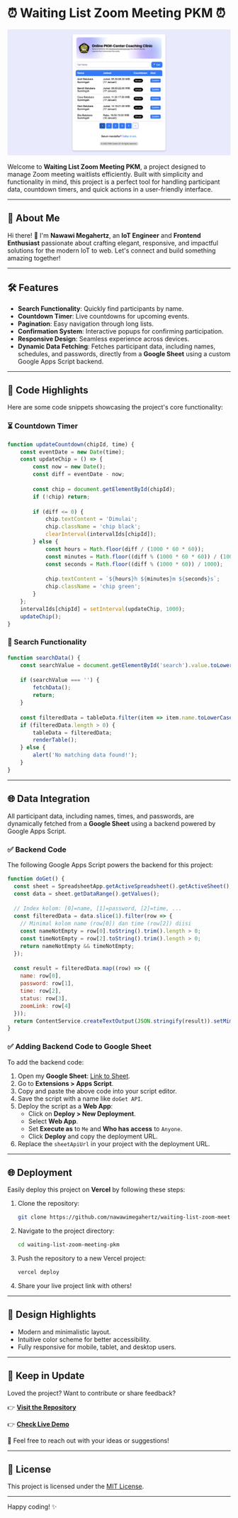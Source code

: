 # ⏰ Waiting List Zoom Meeting PKM ⏰

![PAGE](./assets/screenshot.png)

Welcome to **Waiting List Zoom Meeting PKM**, a project designed to manage Zoom meeting waitlists efficiently. Built with simplicity and functionality in mind, this project is a perfect tool for handling participant data, countdown timers, and quick actions in a user-friendly interface.

---

## 🚀 About Me

Hi there! 👋 I'm **Nawawi Megahertz**, an **IoT Engineer** and **Frontend Enthusiast** passionate about crafting elegant, responsive, and impactful solutions for the modern IoT to web. Let's connect and build something amazing together!

---

## 🛠️ Features

- **Search Functionality**: Quickly find participants by name.
- **Countdown Timer**: Live countdowns for upcoming events.
- **Pagination**: Easy navigation through long lists.
- **Confirmation System**: Interactive popups for confirming participation.
- **Responsive Design**: Seamless experience across devices.
- **Dynamic Data Fetching**: Fetches participant data, including names, schedules, and passwords, directly from a **Google Sheet** using a custom Google Apps Script backend.

---

## 🧩 Code Highlights

Here are some code snippets showcasing the project's core functionality:

### ⏳ Countdown Timer
```javascript
function updateCountdown(chipId, time) {
    const eventDate = new Date(time);
    const updateChip = () => {
        const now = new Date();
        const diff = eventDate - now;

        const chip = document.getElementById(chipId);
        if (!chip) return;

        if (diff <= 0) {
            chip.textContent = 'Dimulai';
            chip.className = 'chip black';
            clearInterval(intervalIds[chipId]);
        } else {
            const hours = Math.floor(diff / (1000 * 60 * 60));
            const minutes = Math.floor((diff % (1000 * 60 * 60)) / (1000 * 60));
            const seconds = Math.floor((diff % (1000 * 60)) / 1000);

            chip.textContent = `${hours}h ${minutes}m ${seconds}s`;
            chip.className = 'chip green';
        }
    };
    intervalIds[chipId] = setInterval(updateChip, 1000);
    updateChip();
}
```

### 🔎 Search Functionality
```javascript
function searchData() {
    const searchValue = document.getElementById('search').value.toLowerCase();

    if (searchValue === '') {
        fetchData();
        return;
    }

    const filteredData = tableData.filter(item => item.name.toLowerCase().includes(searchValue));
    if (filteredData.length > 0) {
        tableData = filteredData;
        renderTable();
    } else {
        alert('No matching data found!');
    }
}
```

---

## 🌐 Data Integration

All participant data, including names, times, and passwords, are dynamically fetched from a **Google Sheet** using a backend powered by Google Apps Script. 

### ✅ Backend Code
The following Google Apps Script powers the backend for this project:

```javascript
function doGet() {
  const sheet = SpreadsheetApp.getActiveSpreadsheet().getActiveSheet();
  const data = sheet.getDataRange().getValues();

  // Index kolom: [0]=name, [1]=password, [2]=time, ...
  const filteredData = data.slice(1).filter(row => {
    // Minimal kolom name (row[0]) dan time (row[2]) diisi
    const nameNotEmpty = row[0].toString().trim().length > 0;
    const timeNotEmpty = row[2].toString().trim().length > 0;
    return nameNotEmpty && timeNotEmpty;
  });

  const result = filteredData.map((row) => ({
    name: row[0],
    password: row[1],
    time: row[2],
    status: row[3],
    zoomLink: row[4]
  }));
  return ContentService.createTextOutput(JSON.stringify(result)).setMimeType(ContentService.MimeType.JSON);
}
```

### ✅ Adding Backend Code to Google Sheet

To add the backend code:

1. Open my **Google Sheet**: [Link to Sheet](#).
2. Go to **Extensions > Apps Script**.
3. Copy and paste the above code into your script editor.
4. Save the script with a name like `doGet API`.
5. Deploy the script as a **Web App**:
   - Click on **Deploy > New Deployment**.
   - Select **Web App**.
   - Set **Execute as** to `Me` and **Who has access** to `Anyone`.
   - Click **Deploy** and copy the deployment URL.
6. Replace the `sheetApiUrl` in your project with the deployment URL.

---

## 🌐 Deployment

Easily deploy this project on **Vercel** by following these steps:

1. Clone the repository:
   ```bash
   git clone https://github.com/nawawimegahertz/waiting-list-zoom-meeting-pkm.git
   ```
2. Navigate to the project directory:
   ```bash
   cd waiting-list-zoom-meeting-pkm
   ```
3. Push the repository to a new Vercel project:
   ```bash
   vercel deploy
   ```
4. Share your live project link with others!

---

## 🎨 Design Highlights

- Modern and minimalistic layout.
- Intuitive color scheme for better accessibility.
- Fully responsive for mobile, tablet, and desktop users.

---

## 🤯 Keep in Update

Loved the project? Want to contribute or share feedback?

👉 **[Visit the Repository](https://github.com/nawawimegahertz/waiting-list-zoom-meeting-pkm)**

👉 **[Check Live Demo](https://virtual-pkmcenterup.vercel.app/)**

💬 Feel free to reach out with your ideas or suggestions!

---

## 🪪 License

This project is licensed under the [MIT License](./LICENSE).

---

Happy coding! ✨
